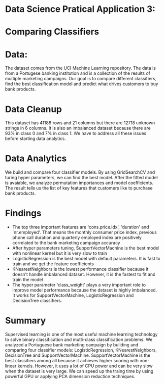 # Data Science Pratical Application 3:
# Comparing Classifiers

# Data:
The dataset comes from the UCI Machine Learning repository. The data is from a Portugese banking institution and is a collection of the results of multiple marketing campaigns. Our goal is to compare different classifiers, find the best classification model and predict what drives customers to buy bank products. 

# Data Cleanup
This dataset has 41188 rows and 21 columns but there are 12718 unknown strings in 6 columns. It is also an imbalanced dataset because there are 93% in class 0 and 7% in class 1. We have to address all these issues before starting data analytics.

# Data Analytics
We build and compare four classifier models. By using GridSearchCV and turing hyper parameters, we can find the best model. After the fitted model is avaiable, we analyze permutation importances and model coefficients. The result tells us the list of key features that customers like to purchase bank products.

# Findings
- The top three important features are 'cons.price.idx', 'duration' and 'nr.employed'. That means the monthly consumer price index, previous phone call duration and quarterly employed index are positively correlated to the bank marketing campaign accuracy 
- After hyper parameters tuning, SupportVectorMachine is the best model with nonlinear kernel  but it is very slow to train
- LogisticRegression is the best model with default parameters. It is fast to train and we get the feature coefficients 
- KNearestNeighbors is the lowest performance classifier because it doesn't handle imbalanced dataset. However, it is the fastest to fit and train the model
- The hyper parameter 'class_weight' plays a very important role to improve model performance because the dataset is highly imbalanced. It works for SupportVectorMachine, LogisticRegression and DecisionTree classifiers.

# Summary
Supervised learning is one of the most useful machine learning technology to solve binary classification and mutli-class classification problems. We analyzed a Portuguese bank marketing campaign by building and comparing four classifier models: LogisticRegression, KNearestNeighbors, DecisionTree and SupportVectorMachine. SupportVectorMachine is the best classifiers among all because it achieves higher scoring with non-linear kernels. However, it uses a lot of CPU power and can be very slow when the dataset is very large. We can speed up the traing time by using powerful GPU or applying PCA dimension reduction techniques.